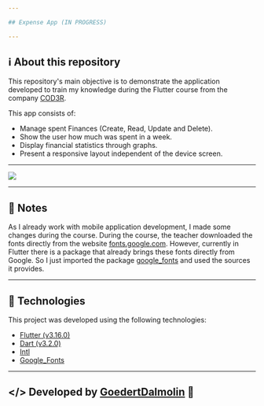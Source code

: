 ```yaml
---

## Expense App (IN PROGRESS)

---
```


## ℹ️ About this repository
This repository's main objective is to demonstrate the application developed to train my knowledge during the Flutter course from the company [COD3R](https://www.udemy.com/course/curso-flutter/).

This app consists of:
- Manage spent Finances (Create, Read, Update and Delete).
- Show the user how much was spent in a week.
- Display financial statistics through graphs.
- Present a responsive layout independent of the device screen.

---

<img src='.github/demostracao.gif'/>

---

## 📝 Notes
As I already work with mobile application development, I made some changes during the course.
During the course, the teacher downloaded the fonts directly from the website [fonts.google.com](https://fonts.google.com/).
However, currently in Flutter there is a package that already brings these fonts directly from Google.
So I just imported the package [google_fonts](https://pub.dev/packages/google_fonts) and used the sources it provides.

---

## 🧪 Technologies
This project was developed using the following technologies:

- [Flutter (v3.16.0)](https://docs.flutter.dev/)
- [Dart (v3.2.0)](https://dart.dev/)
- [Intl](https://pub.dev/packages/intl)
- [Google_Fonts](https://pub.dev/packages/google_fonts)

---
</> Developed by [GoedertDalmolin](https://github.com/GoedertDalmolin) 👋
---
